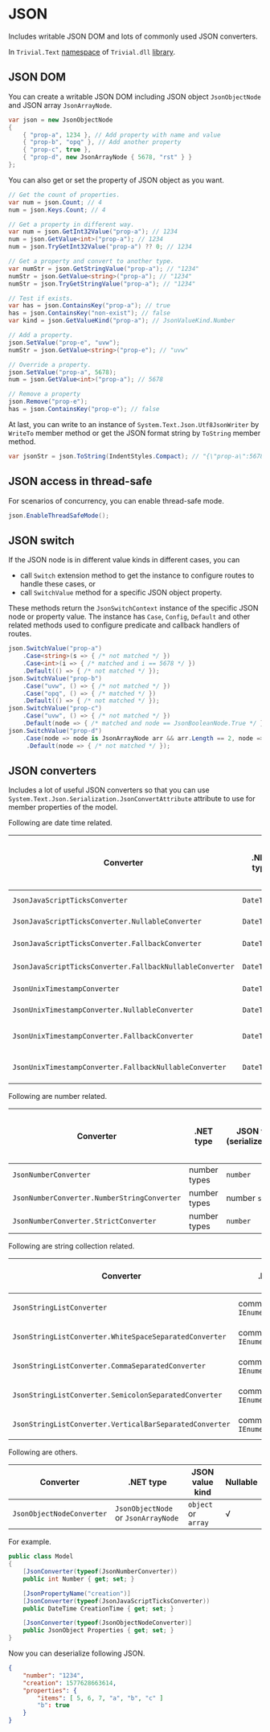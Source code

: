 # JSON

Includes writable JSON DOM and lots of commonly used JSON converters.

In `Trivial.Text` [namespace](./text) of `Trivial.dll` [library](../../).

## JSON DOM

You can create a writable JSON DOM including JSON object `JsonObjectNode` and JSON array `JsonArrayNode`.

```csharp
var json = new JsonObjectNode
{
    { "prop-a", 1234 }, // Add property with name and value
    { "prop-b", "opq" }, // Add another property
    { "prop-c", true },
    { "prop-d", new JsonArrayNode { 5678, "rst" } }
};
```

You can also get or set the property of JSON object as you want.

```csharp
// Get the count of properties.
var num = json.Count; // 4
num = json.Keys.Count; // 4

// Get a property in different way.
var num = json.GetInt32Value("prop-a"); // 1234
num = json.GetValue<int>("prop-a"); // 1234
num = json.TryGetInt32Value("prop-a") ?? 0; // 1234

// Get a property and convert to another type.
var numStr = json.GetStringValue("prop-a"); // "1234"
numStr = json.GetValue<string>("prop-a"); // "1234"
numStr = json.TryGetStringValue("prop-a"); // "1234"

// Test if exists.
var has = json.ContainsKey("prop-a"); // true
has = json.ContainsKey("non-exist"); // false
var kind = json.GetValueKind("prop-a"); // JsonValueKind.Number

// Add a property.
json.SetValue("prop-e", "uvw");
numStr = json.GetValue<string>("prop-e"); // "uvw"

// Override a property.
json.SetValue("prop-a", 5678);
num = json.GetValue<int>("prop-a"); // 5678

// Remove a property
json.Remove("prop-e");
has = json.ContainsKey("prop-e"); // false
```

At last, you can write to an instance of `System.Text.Json.Utf8JsonWriter` by `WriteTo` member method or get the JSON format string by `ToString` member method.

```csharp
var jsonStr = json.ToString(IndentStyles.Compact); // "{\"prop-a\":5678,…}"
```

## JSON access in thread-safe

For scenarios of concurrency, you can enable thread-safe mode.

```csharp
json.EnableThreadSafeMode();
```

## JSON switch

If the JSON node is in different value kinds in different cases, you can

- call `Switch` extension method to get the instance to configure routes to handle these cases, or
- call `SwitchValue` method for a specific JSON object property.

These methods return the `JsonSwitchContext` instance of the specific JSON node or property value.
The instance has `Case`, `Config`, `Default` and other related methods
used to configure predicate and callback handlers of routes.

```csharp
json.SwitchValue("prop-a")
    .Case<string>(s => { /* not matched */ })
    .Case<int>(i => { /* matched and i == 5678 */ })
    .Default(() => { /* not matched */ });
json.SwitchValue("prop-b")
    .Case("uvw", () => { /* not matched */ })
    .Case("opq", () => { /* matched */ })
    .Default(() => { /* not matched */ });
json.SwitchValue("prop-c")
    .Case("uvw", () => { /* not matched */ })
    .Default(node => { /* matched and node == JsonBooleanNode.True */ });
json.SwitchValue("prop-d")
    .Case(node => node is JsonArrayNode arr && arr.Length == 2, node => { /* matched and node is the JsonArrayNode */ })
     .Default(node => { /* not matched */ });
```

## JSON converters

Includes a lot of useful JSON converters so that you can use `System.Text.Json.Serialization.JsonConvertAttribute` attribute to use for member properties of the model.

Following are date time related.

| Converter | .NET type | JSON value kind (serialize/deserialize) | Additional JSON value kind (deserialize only) | Nullable |
| ----------------- | ---------- | ---------- | ---------- | --- |
| `JsonJavaScriptTicksConverter` | `DateTime` | JavaScript ticks `number` | Date JSON `string` | × |
| `JsonJavaScriptTicksConverter.NullableConverter` | `DateTime?` | JavaScript ticks `number` | Date JSON `string` | √ |
| `JsonJavaScriptTicksConverter.FallbackConverter` | `DateTime` | Date JSON `string` |JavaScript ticks `number` | × |
| `JsonJavaScriptTicksConverter.FallbackNullableConverter` | `DateTime?` | Date JSON `string` |JavaScript ticks `number` | √ |
| `JsonUnixTimestampConverter` | `DateTime` | Unix timestamp `number` | Date JSON `string` | × |
| `JsonUnixTimestampConverter.NullableConverter` | `DateTime?` | Unix timestamp `number` | Date JSON `string` | √ |
| `JsonUnixTimestampConverter.FallbackConverter` | `DateTime` | Date JSON `string` | Unix timestamp `number` | × |
| `JsonUnixTimestampConverter.FallbackNullableConverter` | `DateTime?` | Date JSON `string` | Unix timestamp `number` | √ |

Following are number related.

| Converter | .NET type | JSON value kind (serialize/deserialize) | Additional JSON value kind (deserialize only) | Nullable |
| ----------------- | ---------- | ---------- | ---------- | --- |
| `JsonNumberConverter` | number types | `number` | number `string` | √ |
| `JsonNumberConverter.NumberStringConverter` | number types | number `string` | `number` | √ |
| `JsonNumberConverter.StrictConverter` | number types | `number` | number `string` | × |

Following are string collection related.

| Converter | .NET type | JSON value kind | Nullable |
| ----------------- | ---------- | ---------- | --- |
| `JsonStringListConverter` | common class of `IEnumerable<string>` | `string` or `string[]` | √ |
| `JsonStringListConverter.WhiteSpaceSeparatedConverter` | common class of `IEnumerable<string>` | `string` or `string[]` | √ |
| `JsonStringListConverter.CommaSeparatedConverter` | common class of `IEnumerable<string>` | `string` or `string[]` | √ |
| `JsonStringListConverter.SemicolonSeparatedConverter` | common class of `IEnumerable<string>` | `string` or `string[]` | √ |
| `JsonStringListConverter.VerticalBarSeparatedConverter` | common class of `IEnumerable<string>` | `string` or `string[]` | √ |

Following are others.

| Converter | .NET type | JSON value kind | Nullable |
| ----------------- | ---------- | ---------- | --- |
| `JsonObjectNodeConverter` | `JsonObjectNode` or `JsonArrayNode` | `object` or `array` | √ |

For example.

```csharp
public class Model
{
    [JsonConverter(typeof(JsonNumberConverter))
    public int Number { get; set; }

    [JsonPropertyName("creation")]
    [JsonConverter(typeof(JsonJavaScriptTicksConverter))
    public DateTime CreationTime { get; set; }

    [JsonConverter(typeof(JsonObjectNodeConverter)]
    public JsonObject Properties { get; set; }
}
```

Now you can deserialize following JSON.

```json
{
    "number": "1234",
    "creation": 1577628663614,
    "properties": {
        "items": [ 5, 6, 7, "a", "b", "c" ]
        "b": true
    }
}
```